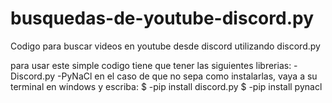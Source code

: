 # busquedas-de-youtube-discord.py
Codigo para buscar videos en youtube desde discord utilizando discord.py

para usar este simple codigo tiene que tener las siguientes librerias:
-Discord.py
-PyNaCl
en el caso de que no sepa como instalarlas, vaya a su terminal en windows y escriba:
$ -pip install discord.py
$ -pip install pynacl

